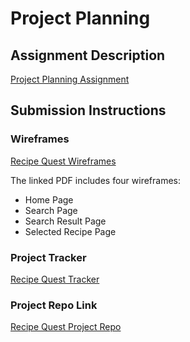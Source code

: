 # Project Planning

## Assignment Description
[Project Planning Assignment](https://education.launchcode.org/liftoff/modules/assignments/project-planning)

## Submission Instructions

### Wireframes
[Recipe Quest Wireframes](RecipeQuestWireframes1.pdf) 

The linked PDF includes four wireframes:
- Home Page
- Search Page
- Search Result Page
- Selected Recipe Page



### Project Tracker

[Recipe Quest Tracker](https://trello.com/b/aI0WEcqR)

### Project Repo Link

[Recipe Quest Project Repo](https://github.com/RoseWilson812/RecipeQuest)
